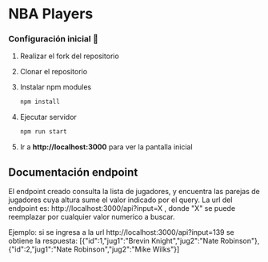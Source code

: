 # NBA Players

### Configuración inicial 🔧

1. Realizar el fork del repositorio

2. Clonar el repositorio

3. Instalar npm modules
   ```bash
   npm install
   ```
4. Ejecutar servidor
   ```bash
   npm run start
   ```
5. Ir a **http://localhost:3000** para ver la pantalla inicial

## Documentación endpoint

El endpoint creado consulta la lista de jugadores, y encuentra las parejas de jugadores cuya altura sume el valor indicado por el query. 
La url del endpoint es: http://localhost:3000/api?input=X , donde "X" se puede reemplazar por cualquier valor numerico a buscar.

Ejemplo: si se ingresa a la url http://localhost:3000/api?input=139 se obtiene la respuesta: [{"id":1,"jug1":"Brevin Knight","jug2":"Nate Robinson"},{"id":2,"jug1":"Nate Robinson","jug2":"Mike Wilks"}]
